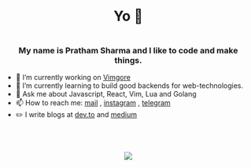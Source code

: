 <h1 align="center">
  <br>
  Yo 🤘
  <br>
</h1>

<h3 align="center">
  <br>
    My name is Pratham Sharma and I like to code and make things. 
  <br>
</h3>


- 🔭 I’m currently working on [Vimgore](https://github.com/ps173/vimgore)
- 🌱 I’m currently learning to build good backends for web-technologies.
- 💬 Ask me about Javascript, React, Vim, Lua and Golang
- 📫 How to reach me: [mail](mailto:prathamsharma173@gmail.com) , [instagram](https://www.instagram.com/unparalleled173/) , [telegram](https://t.me/Spirit_ps17)
- ✏️ I write blogs at [dev.to](https://dev.to/ps173) and [medium](https://mehmehsloth.medium.com/)  
    
<br /><br />
   
<p align="center">
  <img src="https://github-readme-stats-five-lyart.vercel.app/api?username=ps173&theme=gruvbox&show_icons=true">
</p>
